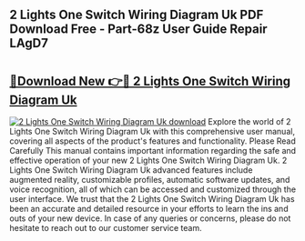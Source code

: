 ## 2 Lights One Switch Wiring Diagram Uk PDF Download Free - Part-68z User Guide Repair LAgD7

# <h2><a href="http://dfrttc.blite.top/?on=2+Lights+One+Switch+Wiring+Diagram+Uk">🔗Download New 👉🔴 2 Lights One Switch Wiring Diagram Uk</a></h2>

[![2 Lights One Switch Wiring Diagram Uk download](https://i.imgur.com/lujVjoI.png)](http://dfrttc.blite.top/?on=2+Lights+One+Switch+Wiring+Diagram+Uk)
Explore the world of 2 Lights One Switch Wiring Diagram Uk with this comprehensive user manual, covering all aspects of the product's features and functionality. Please Read Carefully This manual contains important information regarding the safe and effective operation of your new 2 Lights One Switch Wiring Diagram Uk. 2 Lights One Switch Wiring Diagram Uk advanced features include augmented reality, customizable profiles, automatic software updates, and voice recognition, all of which can be accessed and customized through the user interface. We trust that the 2 Lights One Switch Wiring Diagram Uk has been an accurate and detailed resource in your efforts to learn the ins and outs of your new device. In case of any queries or concerns, please do not hesitate to reach out to our customer service team.
